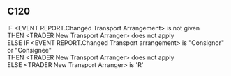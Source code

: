 ## C120
IF &lt;EVENT REPORT.Changed Transport Arrangement&gt; is not given  
  THEN &lt;TRADER New Transport Arranger&gt; does not apply  
  ELSE IF &lt;EVENT REPORT.Changed Transport arrangement&gt; is "Consignor" or "Consignee"  
    THEN &lt;TRADER New Transport Arranger&gt; does not apply  
    ELSE &lt;TRADER New Transport Arranger&gt; is 'R'

